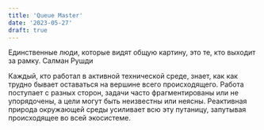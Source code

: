 ```yaml
---
title: 'Queue Master'
date: '2023-05-27'
draft: true
---
```


Единственные люди, которые видят общую картину, это те, кто выходит за рамку.
Салман Рушди

Каждый, кто работал в активной технической среде, знает, как как трудно бывает
оставаться на вершине всего происходящего. Работа поступает с разных сторон,
задачи часто фрагментированы или не упорядочены, а цели могут быть неизвестны
или неясны. Реактивная природа окружающей среды усиливает всю эту путаницу,
запутывая происходящее во всей экосистеме.